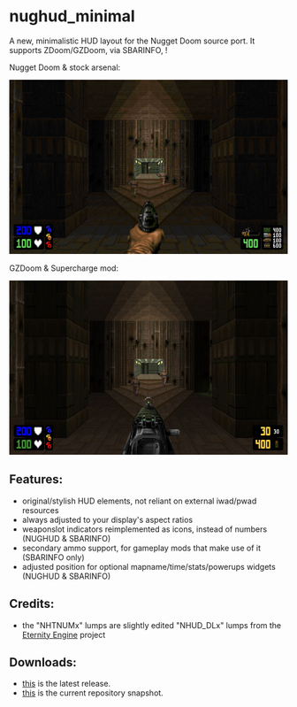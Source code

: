 # nughud_minimal

A new, minimalistic HUD layout for the Nugget Doom source port.
It supports ZDoom/GZDoom, via SBARINFO, !



Nugget Doom & stock arsenal:

![README](https://raw.githubusercontent.com/liPillON/nughud_minimal/main/README.png)


GZDoom & Supercharge mod:

![README](https://raw.githubusercontent.com/liPillON/nughud_minimal/main/SBARINFO.png)



## Features:
- original/stylish HUD elements, not reliant on external iwad/pwad resources
- always adjusted to your display's aspect ratios
- weaponslot indicators reimplemented as icons, instead of numbers (NUGHUD & SBARINFO)
- secondary ammo support, for gameplay mods that make use of it (SBARINFO only)
- adjusted position for optional mapname/time/stats/powerups widgets (NUGHUD & SBARINFO)


## Credits:
- the "NHTNUMx" lumps are slightly edited "NHUD_DLx" lumps from the [Eternity Engine](https://github.com/team-eternity/eternity/tree/master/base/doom/res/graphics/newhud) project


## Downloads:
- [this](https://github.com/liPillON/nughud_minimal/releases/latest) is the latest release.
- [this](https://github.com/liPillON/nughud_minimal/archive/refs/heads/main.zip) is the current repository snapshot.

